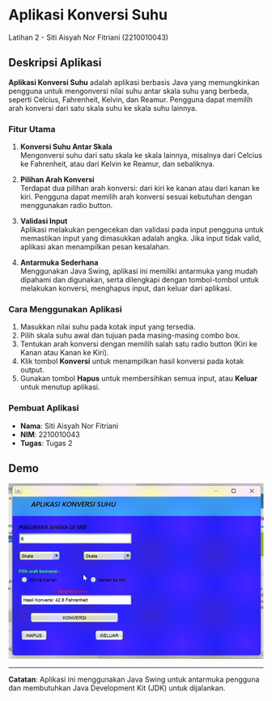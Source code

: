 # Aplikasi Konversi Suhu
Latihan 2 - Siti Aisyah Nor Fitriani (2210010043)

## Deskripsi Aplikasi

**Aplikasi Konversi Suhu** adalah aplikasi berbasis Java yang memungkinkan pengguna untuk mengonversi nilai suhu antar skala suhu yang berbeda, seperti Celcius, Fahrenheit, Kelvin, dan Reamur.
Pengguna dapat memilih arah konversi dari satu skala suhu ke skala suhu lainnya.

### Fitur Utama

1. **Konversi Suhu Antar Skala**  
   Mengonversi suhu dari satu skala ke skala lainnya, misalnya dari Celcius ke Fahrenheit, atau dari Kelvin ke Reamur, dan sebaliknya.

2. **Pilihan Arah Konversi**  
   Terdapat dua pilihan arah konversi: dari kiri ke kanan atau dari kanan ke kiri. Pengguna dapat memilih arah konversi sesuai kebutuhan dengan menggunakan radio button.

3. **Validasi Input**  
   Aplikasi melakukan pengecekan dan validasi pada input pengguna untuk memastikan input yang dimasukkan adalah angka. Jika input tidak valid, aplikasi akan menampilkan pesan kesalahan.

4. **Antarmuka Sederhana**  
   Menggunakan Java Swing, aplikasi ini memiliki antarmuka yang mudah dipahami dan digunakan, serta dilengkapi dengan tombol-tombol untuk melakukan konversi, menghapus input, dan keluar dari aplikasi.

### Cara Menggunakan Aplikasi

1. Masukkan nilai suhu pada kotak input yang tersedia.
2. Pilih skala suhu awal dan tujuan pada masing-masing combo box.
3. Tentukan arah konversi dengan memilih salah satu radio button (Kiri ke Kanan atau Kanan ke Kiri).
4. Klik tombol **Konversi** untuk menampilkan hasil konversi pada kotak output.
5. Gunakan tombol **Hapus** untuk membersihkan semua input, atau **Keluar** untuk menutup aplikasi.

### Pembuat Aplikasi
- **Nama**: Siti Aisyah Nor Fitriani  
- **NIM**: 2210010043  
- **Tugas**: Tugas 2

## Demo
![Demo Aplikasi](img/KonversiSuhu.gif)

---

**Catatan**: Aplikasi ini menggunakan Java Swing untuk antarmuka pengguna dan membutuhkan Java Development Kit (JDK) untuk dijalankan.
